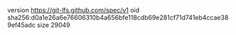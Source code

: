 version https://git-lfs.github.com/spec/v1
oid sha256:d0a1e26a6e76606310b4a656bfe118cdb69e281cf71d741eb4ccae389ef45adc
size 29049
